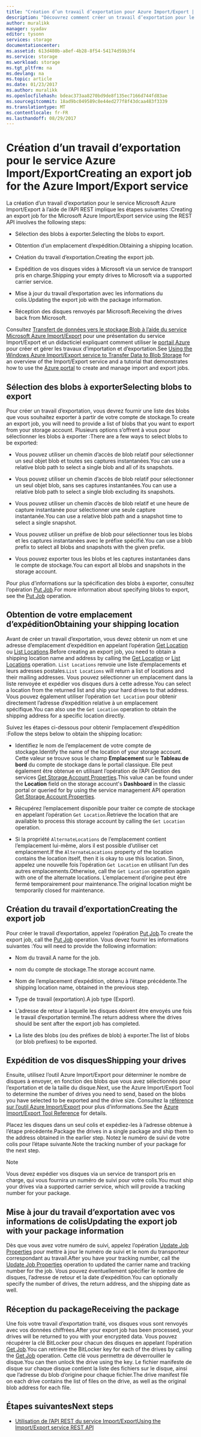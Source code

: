 ```yaml
---
title: "Création d’un travail d’exportation pour Azure Import/Export | Microsoft Docs"
description: "Découvrez comment créer un travail d’exportation pour le service Microsoft Azure Import/Export."
author: muralikk
manager: syadav
editor: tysonn
services: storage
documentationcenter: 
ms.assetid: 613d480b-a8ef-4b28-8f54-54174d59b3f4
ms.service: storage
ms.workload: storage
ms.tgt_pltfrm: na
ms.devlang: na
ms.topic: article
ms.date: 01/23/2017
ms.author: muralikk
ms.openlocfilehash: bdeac373aa8270bd9de8f135ec7166d744fd83ae
ms.sourcegitcommit: 18ad9bc049589c8e44ed277f8f43dcaa483f3339
ms.translationtype: MT
ms.contentlocale: fr-FR
ms.lasthandoff: 08/29/2017
---
```

# <a name="creating-an-export-job-for-the-azure-importexport-service"></a><span data-ttu-id="a75ca-103">Création d’un travail d’exportation pour le service Azure Import/Export</span><span class="sxs-lookup"><span data-stu-id="a75ca-103">Creating an export job for the Azure Import/Export service</span></span>
<span data-ttu-id="a75ca-104">La création d’un travail d’exportation pour le service Microsoft Azure Import/Export à l’aide de l’API REST implique les étapes suivantes :</span><span class="sxs-lookup"><span data-stu-id="a75ca-104">Creating an export job for the Microsoft Azure Import/Export service using the REST API involves the following steps:</span></span>

-   <span data-ttu-id="a75ca-105">Sélection des blobs à exporter.</span><span class="sxs-lookup"><span data-stu-id="a75ca-105">Selecting the blobs to export.</span></span>

-   <span data-ttu-id="a75ca-106">Obtention d’un emplacement d’expédition.</span><span class="sxs-lookup"><span data-stu-id="a75ca-106">Obtaining a shipping location.</span></span>

-   <span data-ttu-id="a75ca-107">Création du travail d’exportation.</span><span class="sxs-lookup"><span data-stu-id="a75ca-107">Creating the export job.</span></span>

-   <span data-ttu-id="a75ca-108">Expédition de vos disques vides à Microsoft via un service de transport pris en charge.</span><span class="sxs-lookup"><span data-stu-id="a75ca-108">Shipping your empty drives to Microsoft via a supported carrier service.</span></span>

-   <span data-ttu-id="a75ca-109">Mise à jour du travail d’exportation avec les informations du colis.</span><span class="sxs-lookup"><span data-stu-id="a75ca-109">Updating the export job with the package information.</span></span>

-   <span data-ttu-id="a75ca-110">Réception des disques renvoyés par Microsoft.</span><span class="sxs-lookup"><span data-stu-id="a75ca-110">Receiving the drives back from Microsoft.</span></span>

 <span data-ttu-id="a75ca-111">Consultez [Transfert de données vers le stockage Blob à l’aide du service Microsoft Azure Import/Export](storage-import-export-service.md) pour une présentation du service Import/Export et un didacticiel expliquant comment utiliser le [portail Azure](https://portal.azure.com/) pour créer et gérer les travaux d’importation et d’exportation.</span><span class="sxs-lookup"><span data-stu-id="a75ca-111">See [Using the Windows Azure Import/Export service to Transfer Data to Blob Storage](storage-import-export-service.md) for an overview of the Import/Export service and a tutorial that demonstrates how to use the [Azure portal](https://portal.azure.com/) to create and manage import and export jobs.</span></span>

## <a name="selecting-blobs-to-export"></a><span data-ttu-id="a75ca-112">Sélection des blobs à exporter</span><span class="sxs-lookup"><span data-stu-id="a75ca-112">Selecting blobs to export</span></span>
 <span data-ttu-id="a75ca-113">Pour créer un travail d’exportation, vous devrez fournir une liste des blobs que vous souhaitez exporter à partir de votre compte de stockage.</span><span class="sxs-lookup"><span data-stu-id="a75ca-113">To create an export job, you will need to provide a list of blobs that you want to export from your storage account.</span></span> <span data-ttu-id="a75ca-114">Plusieurs options s’offrent à vous pour sélectionner les blobs à exporter :</span><span class="sxs-lookup"><span data-stu-id="a75ca-114">There are a few ways to select blobs to be exported:</span></span>

-   <span data-ttu-id="a75ca-115">Vous pouvez utiliser un chemin d’accès de blob relatif pour sélectionner un seul objet blob et toutes ses captures instantanées.</span><span class="sxs-lookup"><span data-stu-id="a75ca-115">You can use a relative blob path to select a single blob and all of its snapshots.</span></span>

-   <span data-ttu-id="a75ca-116">Vous pouvez utiliser un chemin d’accès de blob relatif pour sélectionner un seul objet blob, sans ses captures instantanées.</span><span class="sxs-lookup"><span data-stu-id="a75ca-116">You can use a relative blob path to select a single blob excluding its snapshots.</span></span>

-   <span data-ttu-id="a75ca-117">Vous pouvez utiliser un chemin d’accès de blob relatif et une heure de capture instantanée pour sélectionner une seule capture instantanée.</span><span class="sxs-lookup"><span data-stu-id="a75ca-117">You can use a relative blob path and a snapshot time to select a single snapshot.</span></span>

-   <span data-ttu-id="a75ca-118">Vous pouvez utiliser un préfixe de blob pour sélectionner tous les blobs et les captures instantanées avec le préfixe spécifié.</span><span class="sxs-lookup"><span data-stu-id="a75ca-118">You can use a blob prefix to select all blobs and snapshots with the given prefix.</span></span>

-   <span data-ttu-id="a75ca-119">Vous pouvez exporter tous les blobs et les captures instantanées dans le compte de stockage.</span><span class="sxs-lookup"><span data-stu-id="a75ca-119">You can export all blobs and snapshots in the storage account.</span></span>

 <span data-ttu-id="a75ca-120">Pour plus d’informations sur la spécification des blobs à exporter, consultez l’opération [Put Job](/rest/api/storageimportexport/jobs#Jobs_CreateOrUpdate).</span><span class="sxs-lookup"><span data-stu-id="a75ca-120">For more information about specifying blobs to export, see the [Put Job](/rest/api/storageimportexport/jobs#Jobs_CreateOrUpdate) operation.</span></span>

## <a name="obtaining-your-shipping-location"></a><span data-ttu-id="a75ca-121">Obtention de votre emplacement d’expédition</span><span class="sxs-lookup"><span data-stu-id="a75ca-121">Obtaining your shipping location</span></span>
<span data-ttu-id="a75ca-122">Avant de créer un travail d’exportation, vous devez obtenir un nom et une adresse d’emplacement d’expédition en appelant l’opération [Get Location](https://portal.azure.com) ou [List Locations](/rest/api/storageimportexport/listlocations).</span><span class="sxs-lookup"><span data-stu-id="a75ca-122">Before creating an export job, you need to obtain a shipping location name and address by calling the [Get Location](https://portal.azure.com) or [List Locations](/rest/api/storageimportexport/listlocations) operation.</span></span> <span data-ttu-id="a75ca-123">`List Locations` renvoie une liste d’emplacements et leurs adresses postales.</span><span class="sxs-lookup"><span data-stu-id="a75ca-123">`List Locations` will return a list of locations and their mailing addresses.</span></span> <span data-ttu-id="a75ca-124">Vous pouvez sélectionner un emplacement dans la liste renvoyée et expédier vos disques durs à cette adresse.</span><span class="sxs-lookup"><span data-stu-id="a75ca-124">You can select a location from the returned list and ship your hard drives to that address.</span></span> <span data-ttu-id="a75ca-125">Vous pouvez également utiliser l’opération `Get Location` pour obtenir directement l’adresse d’expédition relative à un emplacement spécifique.</span><span class="sxs-lookup"><span data-stu-id="a75ca-125">You can also use the `Get Location` operation to obtain the shipping address for a specific location directly.</span></span>

<span data-ttu-id="a75ca-126">Suivez les étapes ci-dessous pour obtenir l’emplacement d’expédition :</span><span class="sxs-lookup"><span data-stu-id="a75ca-126">Follow the steps below to obtain the shipping location:</span></span>

-   <span data-ttu-id="a75ca-127">Identifiez le nom de l’emplacement de votre compte de stockage.</span><span class="sxs-lookup"><span data-stu-id="a75ca-127">Identify the name of the location of your storage account.</span></span> <span data-ttu-id="a75ca-128">Cette valeur se trouve sous le champ **Emplacement** sur le **Tableau de bord** du compte de stockage dans le portail classique. Elle peut également être obtenue en utilisant l’opération de l’API Gestion des services [Get Storage Account Properties](/rest/api/storagerp/storageaccounts#StorageAccounts_GetProperties).</span><span class="sxs-lookup"><span data-stu-id="a75ca-128">This value can be found under the **Location** field on the storage account's **Dashboard** in the classic portal or queried for by using the service management API operation [Get Storage Account Properties](/rest/api/storagerp/storageaccounts#StorageAccounts_GetProperties).</span></span>

-   <span data-ttu-id="a75ca-129">Récupérez l’emplacement disponible pour traiter ce compte de stockage en appelant l’opération `Get Location`.</span><span class="sxs-lookup"><span data-stu-id="a75ca-129">Retrieve the location that are available to process this storage account by calling the `Get Location` operation.</span></span>

-   <span data-ttu-id="a75ca-130">Si la propriété `AlternateLocations` de l’emplacement contient l’emplacement lui-même, alors il est possible d’utiliser cet emplacement.</span><span class="sxs-lookup"><span data-stu-id="a75ca-130">If the `AlternateLocations` property of the location contains the location itself, then it is okay to use this location.</span></span> <span data-ttu-id="a75ca-131">Sinon, appelez une nouvelle fois l’opération `Get Location` en utilisant l’un des autres emplacements.</span><span class="sxs-lookup"><span data-stu-id="a75ca-131">Otherwise, call the `Get Location` operation again with one of the alternate locations.</span></span> <span data-ttu-id="a75ca-132">L’emplacement d’origine peut être fermé temporairement pour maintenance.</span><span class="sxs-lookup"><span data-stu-id="a75ca-132">The original location might be temporarily closed for maintenance.</span></span>

## <a name="creating-the-export-job"></a><span data-ttu-id="a75ca-133">Création du travail d’exportation</span><span class="sxs-lookup"><span data-stu-id="a75ca-133">Creating the export job</span></span>
 <span data-ttu-id="a75ca-134">Pour créer le travail d’exportation, appelez l’opération [Put Job](/rest/api/storageimportexport/jobs#Jobs_CreateOrUpdate).</span><span class="sxs-lookup"><span data-stu-id="a75ca-134">To create the export job, call the [Put Job](/rest/api/storageimportexport/jobs#Jobs_CreateOrUpdate) operation.</span></span> <span data-ttu-id="a75ca-135">Vous devez fournir les informations suivantes :</span><span class="sxs-lookup"><span data-stu-id="a75ca-135">You will need to provide the following information:</span></span>

-   <span data-ttu-id="a75ca-136">Nom du travail.</span><span class="sxs-lookup"><span data-stu-id="a75ca-136">A name for the job.</span></span>

-   <span data-ttu-id="a75ca-137">nom du compte de stockage.</span><span class="sxs-lookup"><span data-stu-id="a75ca-137">The storage account name.</span></span>

-   <span data-ttu-id="a75ca-138">Nom de l’emplacement d’expédition, obtenu à l’étape précédente.</span><span class="sxs-lookup"><span data-stu-id="a75ca-138">The shipping location name, obtained in the previous step.</span></span>

-   <span data-ttu-id="a75ca-139">Type de travail (exportation).</span><span class="sxs-lookup"><span data-stu-id="a75ca-139">A job type (Export).</span></span>

-   <span data-ttu-id="a75ca-140">L’adresse de retour à laquelle les disques doivent être envoyés une fois le travail d’exportation terminé.</span><span class="sxs-lookup"><span data-stu-id="a75ca-140">The return address where the drives should be sent after the export job has completed.</span></span>

-   <span data-ttu-id="a75ca-141">La liste des blobs (ou des préfixes de blob) à exporter.</span><span class="sxs-lookup"><span data-stu-id="a75ca-141">The list of blobs (or blob prefixes) to be exported.</span></span>

## <a name="shipping-your-drives"></a><span data-ttu-id="a75ca-142">Expédition de vos disques</span><span class="sxs-lookup"><span data-stu-id="a75ca-142">Shipping your drives</span></span>
 <span data-ttu-id="a75ca-143">Ensuite, utilisez l’outil Azure Import/Export pour déterminer le nombre de disques à envoyer, en fonction des blobs que vous avez sélectionnés pour l’exportation et de la taille du disque.</span><span class="sxs-lookup"><span data-stu-id="a75ca-143">Next, use the Azure Import/Export Tool to determine the number of drives you need to send, based on the blobs you have selected to be exported and the drive size.</span></span> <span data-ttu-id="a75ca-144">Consultez la [référence sur l’outil Azure Import/Export](storage-import-export-tool-how-to-v1.md) pour plus d’informations.</span><span class="sxs-lookup"><span data-stu-id="a75ca-144">See the [Azure Import/Export Tool Reference](storage-import-export-tool-how-to-v1.md) for details.</span></span>

 <span data-ttu-id="a75ca-145">Placez les disques dans un seul colis et expédiez-les à l’adresse obtenue à l’étape précédente.</span><span class="sxs-lookup"><span data-stu-id="a75ca-145">Package the drives in a single package and ship them to the address obtained in the earlier step.</span></span> <span data-ttu-id="a75ca-146">Notez le numéro de suivi de votre colis pour l’étape suivante.</span><span class="sxs-lookup"><span data-stu-id="a75ca-146">Note the tracking number of your package for the next step.</span></span>

> [!NOTE]
>  <span data-ttu-id="a75ca-147">Vous devez expédier vos disques via un service de transport pris en charge, qui vous fournira un numéro de suivi pour votre colis.</span><span class="sxs-lookup"><span data-stu-id="a75ca-147">You must ship your drives via a supported carrier service, which will provide a tracking number for your package.</span></span>

## <a name="updating-the-export-job-with-your-package-information"></a><span data-ttu-id="a75ca-148">Mise à jour du travail d’exportation avec vos informations de colis</span><span class="sxs-lookup"><span data-stu-id="a75ca-148">Updating the export job with your package information</span></span>
 <span data-ttu-id="a75ca-149">Dès que vous avez votre numéro de suivi, appelez l’opération [Update Job Properties](/rest/api/storageimportexport/jobs#Jobs_Update) pour mettre à jour le numéro de suivi et le nom du transporteur correspondant au travail.</span><span class="sxs-lookup"><span data-stu-id="a75ca-149">After you have your tracking number, call the [Update Job Properties](/rest/api/storageimportexport/jobs#Jobs_Update) operation to updated the carrier name and tracking number for the job.</span></span> <span data-ttu-id="a75ca-150">Vous pouvez éventuellement spécifier le nombre de disques, l’adresse de retour et la date d’expédition.</span><span class="sxs-lookup"><span data-stu-id="a75ca-150">You can optionally specify the number of drives, the return address, and the shipping date as well.</span></span>

## <a name="receiving-the-package"></a><span data-ttu-id="a75ca-151">Réception du package</span><span class="sxs-lookup"><span data-stu-id="a75ca-151">Receiving the package</span></span>
 <span data-ttu-id="a75ca-152">Une fois votre travail d’exportation traité, vos disques vous sont renvoyés avec vos données chiffrées.</span><span class="sxs-lookup"><span data-stu-id="a75ca-152">After your export job has been processed, your drives will be returned to you with your encrypted data.</span></span> <span data-ttu-id="a75ca-153">Vous pouvez récupérer la clé BitLocker pour chacun des disques en appelant l’opération [Get Job](/rest/api/storageimportexport/jobs#Jobs_Get).</span><span class="sxs-lookup"><span data-stu-id="a75ca-153">You can retrieve the BitLocker key for each of the drives by calling the [Get Job](/rest/api/storageimportexport/jobs#Jobs_Get) operation.</span></span> <span data-ttu-id="a75ca-154">Cette clé vous permettra de déverrouiller le disque.</span><span class="sxs-lookup"><span data-stu-id="a75ca-154">You can then unlock the drive using the key.</span></span> <span data-ttu-id="a75ca-155">Le fichier manifeste de disque sur chaque disque contient la liste des fichiers sur le disque, ainsi que l’adresse du blob d’origine pour chaque fichier.</span><span class="sxs-lookup"><span data-stu-id="a75ca-155">The drive manifest file on each drive contains the list of files on the drive, as well as the original blob address for each file.</span></span>

## <a name="next-steps"></a><span data-ttu-id="a75ca-156">Étapes suivantes</span><span class="sxs-lookup"><span data-stu-id="a75ca-156">Next steps</span></span>

* [<span data-ttu-id="a75ca-157">Utilisation de l’API REST du service Import/Export</span><span class="sxs-lookup"><span data-stu-id="a75ca-157">Using the Import/Export service REST API</span></span>](storage-import-export-using-the-rest-api.md)
